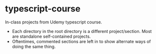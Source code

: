 # typescript-course
In-class projects from Udemy typescript course.  
* Each directory in the root directory is a different project/section. Most are standalone self-contained projects.  
* Oftentimes, commented sections are left in to show alternate ways of doing the same thing.
